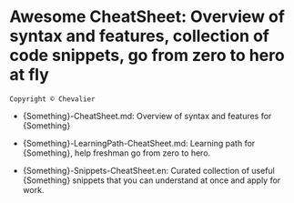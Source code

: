 # Awesome CheatSheet: Overview of syntax and features, collection of code snippets, go from zero to hero at fly

`Copyright © Chevalier`

* {Something}-CheatSheet.md: Overview of syntax and features for {Something}

- {Something}-LearningPath-CheatSheet.md: Learning path for {Something}, help freshman go from zero to hero.

* {Something}-Snippets-CheatSheet.en: Curated collection of useful {Something} snippets that you can understand at once and apply for work.
